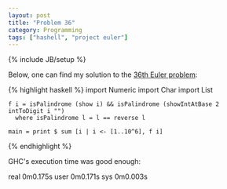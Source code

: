 ```yaml
---
layout: post
title: "Problem 36"
category: Programming
tags: ["hashell", "project euler"]
---
```

{% include JB/setup %}

Below, one can find my solution to the [36th Euler problem](http://projecteuler.net/index.php?section=problems&id=36):

{% highlight haskell %}
    import Numeric
    import Char
    import List
    
    f i = isPalindrome (show i) && isPalindrome (showIntAtBase 2 intToDigit i "")
      where isPalindrome l = l == reverse l
    
    main = print $ sum [i | i <- [1..10^6], f i]
{% endhighlight %}

GHC's execution time was good enough:

real 0m0.175s
user 0m0.171s
sys 0m0.003s

